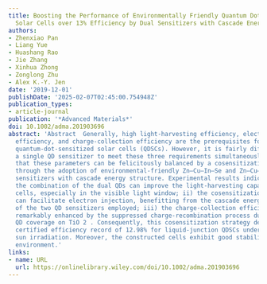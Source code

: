 ```yaml
---
title: Boosting the Performance of Environmentally Friendly Quantum Dot‐Sensitized
  Solar Cells over 13% Efficiency by Dual Sensitizers with Cascade Energy Structure
authors:
- Zhenxiao Pan
- Liang Yue
- Huashang Rao
- Jie Zhang
- Xinhua Zhong
- Zonglong Zhu
- Alex K.‐Y. Jen
date: '2019-12-01'
publishDate: '2025-02-07T02:45:00.754948Z'
publication_types:
- article-journal
publication: '*Advanced Materials*'
doi: 10.1002/adma.201903696
abstract: 'Abstract  Generally, high light‐harvesting efficiency, electron‐injection
  efficiency, and charge‐collection efficiency are the prerequisites for high‐efficiency
  quantum‐dot‐sensitized solar cells (QDSCs). However, it is fairly difficult for
  a single QD sensitizer to meet these three requirements simultaneously. It is demonstrated
  that these parameters can be felicitously balanced by a cosensitization strategy
  through the adoption of environmental‐friendly Zn–Cu–In–Se and Zn–Cu–In–S dual QD
  sensitizers with cascade energy structure. Experimental results indicate that: i)
  the combination of the dual QDs can improve the light‐harvesting capability of the
  cells, especially in the visible light window; ii) the cosensitization approach
  can facilitate electron injection, benefitting from the cascade energy structure
  of the two QD sensitizers employed; iii) the charge‐collection efficiency can be
  remarkably enhanced by the suppressed charge‐recombination process due to the improved
  QD coverage on TiO 2 . Consequently, this cosensitization strategy delivers a new
  certified efficiency record of 12.98% for liquid‐junction QDSCs under AM 1.5G 1
  sun irradiation. Moreover, the constructed cells exhibit good stability in a high‐humidity
  environment.'
links:
- name: URL
  url: https://onlinelibrary.wiley.com/doi/10.1002/adma.201903696
---
```


